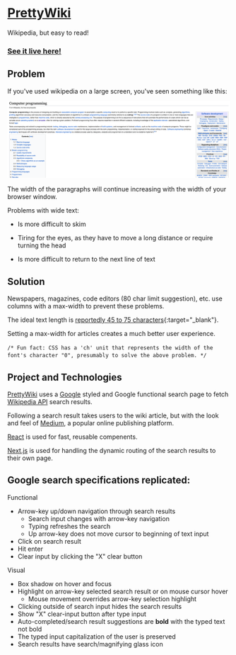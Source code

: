 # [PrettyWiki](https://www.prettywiki.netlify.app)

Wikipedia, but easy to read!
### [See it live here!](https://www.prettywiki.netlify.app)

## Problem

If you've used wikipedia on a large screen, you've seen something like this:

![Wikipedia screenshot](/public/wikipedia_screenshot.png)

The width of the paragraphs will continue increasing with the width of your browser window.

Problems with wide text:

- Is more difficult to skim
  
- Tiring for the eyes, as they have to move a long distance or require turning the head
  
- Is more difficult to return to the next line of text

## Solution

Newspapers, magazines, code editors (80 char limit suggestion), etc. use columns with a max-width to prevent these problems.

The ideal text length is [reportedly 45 to 75 characters](https://www.smashingmagazine.com/2014/09/balancing-line-length-font-size-responsive-web-design/){:target="_blank"}.

Setting a max-width for articles creates a much better user experience.

` /* Fun fact: CSS has a 'ch' unit that represents the width of the font's character "0", presumably to solve the above problem. */ `

## Project and Technologies

[PrettyWiki](https://www.prettywiki.netlify.app) uses a [Google](https://www.google.com) styled and Google functional search page to fetch [Wikipedia API](https://www.mediawiki.org/wiki/API:Main_page) search results.

Following a search result takes users to the wiki article, but with the look and feel of [Medium](https://www.medium.com), a popular online publishing platform.

[React](https://www.reactjs.org) is used for fast, reusable compenents.

[Next.js](https://www.nextjs.org) is used for handling the dynamic routing of the search results to their own page.

## Google search specifications replicated:
Functional
- Arrow-key up/down navigation through search results
  - Search input changes with arrow-key navigation
  - Typing refreshes the search
  - Up arrow-key does not move cursor to beginning of text input
- Click on search result
- Hit enter
- Clear input by clicking the "X" clear button

Visual
- Box shadow on hover and focus
- Highlight on arrow-key selected search result or on mouse cursor hover
  - Mouse movement overrides arrow-key selection highlight
- Clicking outside of search input hides the search results
- Show "X" clear-input button after type input
- Auto-completed/search result suggestions are **bold** with the typed text not bold
- The typed input capitalization of the user is preserved
- Search results have search/magnifying glass icon
